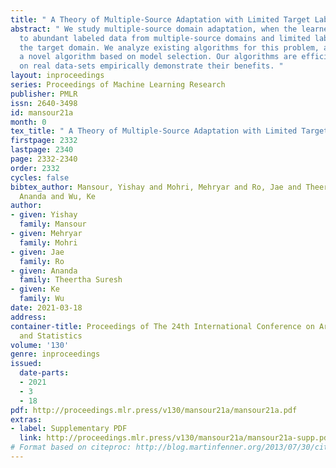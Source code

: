 ```yaml
---
title: " A Theory of Multiple-Source Adaptation with Limited Target Labeled Data "
abstract: " We study multiple-source domain adaptation, when the learner has access
  to abundant labeled data from multiple-source domains and limited labeled data from
  the target domain. We analyze existing algorithms for this problem, and propose
  a novel algorithm based on model selection. Our algorithms are efficient, and experiments
  on real data-sets empirically demonstrate their benefits. "
layout: inproceedings
series: Proceedings of Machine Learning Research
publisher: PMLR
issn: 2640-3498
id: mansour21a
month: 0
tex_title: " A Theory of Multiple-Source Adaptation with Limited Target Labeled Data "
firstpage: 2332
lastpage: 2340
page: 2332-2340
order: 2332
cycles: false
bibtex_author: Mansour, Yishay and Mohri, Mehryar and Ro, Jae and Theertha Suresh,
  Ananda and Wu, Ke
author:
- given: Yishay
  family: Mansour
- given: Mehryar
  family: Mohri
- given: Jae
  family: Ro
- given: Ananda
  family: Theertha Suresh
- given: Ke
  family: Wu
date: 2021-03-18
address: 
container-title: Proceedings of The 24th International Conference on Artificial Intelligence
  and Statistics
volume: '130'
genre: inproceedings
issued:
  date-parts:
  - 2021
  - 3
  - 18
pdf: http://proceedings.mlr.press/v130/mansour21a/mansour21a.pdf
extras:
- label: Supplementary PDF
  link: http://proceedings.mlr.press/v130/mansour21a/mansour21a-supp.pdf
# Format based on citeproc: http://blog.martinfenner.org/2013/07/30/citeproc-yaml-for-bibliographies/
---
```

